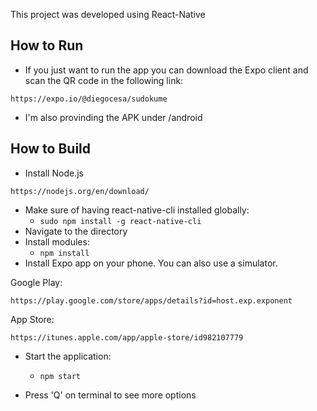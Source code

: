 This project was developed using React-Native

## How to Run
* If you just want to run the app you can download the Expo client and scan the QR code in the following link:
```
https://expo.io/@diegocesa/sudokume
```
* I'm also provinding the APK under /android


## How to Build
* Install Node.js
```
https://nodejs.org/en/download/
```
* Make sure of having react-native-cli installed globally:
    - `sudo npm install -g react-native-cli`
* Navigate to the directory
* Install modules:
    - `npm install`
* Install Expo app on your phone. You can also use a simulator.

Google Play:
```
https://play.google.com/store/apps/details?id=host.exp.exponent
```
App Store:
```
https://itunes.apple.com/app/apple-store/id982107779
```
* Start the application:
    - `npm start`

* Press 'Q' on terminal to see more options
